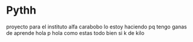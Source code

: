 # Pythh

proyecto para el instituto alfa carabobo
lo estoy haciendo pq tengo ganas de aprende 
hola p
hola como estas todo bien si 
k de kilo